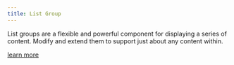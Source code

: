 ```yaml
---
title: List Group
---
```

List groups are a flexible and powerful component for displaying a series of content. Modify and extend them to support just about any content within.

[learn more](https://getbootstrap.com/docs/4.0/components/list-group/)
